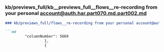 ### kb/previews_full/kb__previews_full__flows__re-recording from your personal account@auth.har.part070.md.part002.md

```md
### kb/previews_full/flows__re-recording from your personal account@auth.har.part070.md (part 002)

```md
         "columnNumber": 5669
                  },
                  {
       
```

```

```
